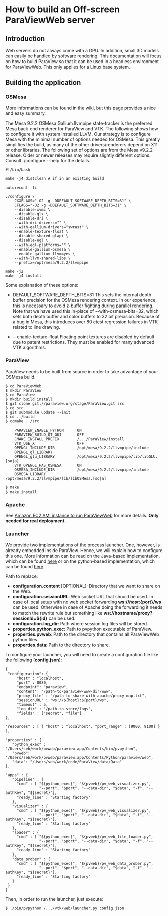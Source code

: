 # How to build an Off-screen ParaViewWeb server

## Introduction

Web servers do not always come with a GPU. In addition, small 3D models can easily be handled by software rendering.
This documentation will focus on how to build ParaView so that it can be used in a headless environment for ParaViewWeb. This only applies for a Linux base system.

## Building the application

### OSMesa

More informations can be found in the [wiki](http://paraview.org/Wiki/ParaView/ParaView_And_Mesa_3D), but this page provides a nice and easy summary.

The Mesa 9.2.2 OSMesa Gallium llvmpipe state-tracker is the preferred Mesa back-end renderer for ParaView and VTK. The following shows how to configure it with system installed LLVM. Our strategy is to configure Mesa with the minimal number of options needed for OSMesa. This greatly simplifies the build, as many of the other drivers/renderers depend on X11 or other libraries. The following set of options are from the Mesa v9.2.2 release. Older or newer releases may require slightly different options. Consult ./configure --help for the details.

    #!/bin/bash

    make -j4 distclean # if in an existing build

    autoreconf -fi

    ./configure \
        CXXFLAGS="-O2 -g -DDEFAULT_SOFTWARE_DEPTH_BITS=31" \
        CFLAGS="-O2 -g -DDEFAULT_SOFTWARE_DEPTH_BITS=31" \
        --disable-xvmc \
        --disable-glx \
        --disable-dri \
        --with-dri-drivers="" \
        --with-gallium-drivers="swrast" \
        --enable-texture-float \
        --disable-shared-glapi \
        --disable-egl \
        --with-egl-platforms="" \
        --enable-gallium-osmesa \
        --enable-gallium-llvm=yes \
        --with-llvm-shared-libs \
        --prefix=/opt/mesa/9.2.2/llvmpipe

    make -j2
    make -j4 install

Some explanation of these options:

* DEFAULT_SOFTWARE_DEPTH_BITS=31
This sets the internal depth buffer precision for the OSMesa rendering context. In our experience, this is necessary to avoid z-buffer fighting during parallel rendering. Note that we have used this in-place of --with-osmesa-bits=32, which sets both depth buffer and color buffers to 32 bit precision. Because of a bug in Mesa, this introduces over 80 ctest regression failures in VTK related to line drawing.

* --enable-texture-float
Floating point textures are disabled by default due to patent restrictions. They must be enabled for many advanced VTK algorithms.

### ParaView

ParaView needs to be built from source in order to take advantage of your OSMesa build.

    $ cd ParaViewWeb
    $ mkdir ParaView
    $ cd ParaView
    $ mkdir build install
    $ git clone git://paraview.org/stage/ParaView.git src
    $ cd src
    $ git submodule update --init
    $ cd ../build
    $ ccmake ../src

        PARAVIEW_ENABLE_PYTHON      ON
        PARAVIEW_BUILD_QT_GUI       OFF
        CMAKE_INSTALL_PREFIX        /.../ParaView/install
        VTK_USE_X                   OFF
        OPENGL_INCLUDE_DIR          /opt/mesa/9.2.2/llvmpipe/include
        OPENGL_gl_LIBRARY
        OPENGL_glu_LIBRARY          /opt/mesa/9.2.2/llvmpipe/lib/libGLU.[so|a]
        VTK_OPENGL_HAS_OSMESA       ON
        OSMESA_INCLUDE_DIR          /opt/mesa/9.2.2/llvmpipe/include
        OSMESA_LIBRARY              /opt/mesa/9.2.2/llvmpipe/lib/libOSMesa.[so|a]

    $ make
    $ make install

### Apache

See [Amazon EC2 AMI instance to run ParaViewWeb](index.html#!/guide/paraviewweb_on_aws_ec2) for more details.
__Only needed for real deployment.__

### Launcher

We provide two implementations of the process launcher. One, however, is already embedded inside ParaView. Hence, we will explain how to configure this one. More information can be read on the Java-based implementation, which can be found [here](index.html#!/guide/jetty_session_manager) or on the python-based implementation, which can be found [here](index.html#!/guide/python_launcher).


Path to replace:

- __configuration.content__ [OPTIONAL]: Directory that we want to share on the Web.
- __configuration.sessionURL__: Web socket URL that should be used. In case of local setup with no web socket forwarding __ws://${host}:${port}/ws__ can be used. Otherwise in case of Apache doing the forwarding it needs to match the rewrite rule but something like __ws://hostname/proxy?sessionId=${id}__ can be used.
- __configuration.log_dir__: Path where session log files will be stored.
- __properties.python_exec__: Path to pvpython executable of ParaView.
- __properties.pvweb__: Path to the directory that contains all ParaViewWeb python files.
- __properties.data__: Path to the directory to share.

To configure your launcher, you will need to create a configuration file like the following (__config.json__):

    {
     "configuration": {
	     "host" : "localhost",
	     "port" : 8080,
	     "endpoint": "paraview",
	     "content": "/path-to-paraview-www-dir/www",
	     "proxy_file" : "/path-to-share-with-apache/proxy-map.txt",
	     "sessionURL" : "ws://${host}:${port}/ws",
	     "timeout" : 5,
	     "log_dir" : "/path-to-store/logs",
	     "fields" : ["secret", "file"]
    },

    "resources" : [ { "host" : "localhost", "port_range" : [9000, 9100] } ],

    "properties" : {
       "python_exec" : "/Users/seb/work/pvweb/paraview.app/Contents/bin/pvpython",
       "pvweb": "/Users/seb/work/pvweb/paraview.app/Contents/Python/paraview/web",
       "data": "/Users/seb/work/code/ParaView/data/Data"
    },

    "apps" : {
       "pipeline" : {
         "cmd" : [ "${python_exec}", "${pvweb}/pv_web_visualizer.py",
                   "--port", "$port", "--data-dir", "$data", "-f", "--authKey", "${secret}"],
         "ready_line" : "Starting factory"
       },
       "visualizer" : {
         "cmd" : [ "${python_exec}", "${pvweb}/pv_web_visualizer.py",
                   "--port", "$port", "--data-dir", "$data", "-f", "--authKey", "${secret}"],
         "ready_line" : "Starting factory"
       },
       "loader" : {
         "cmd" : [ "${python_exec}", "${pvweb}/pv_web_file_loader.py",
                   "--port", "$port", "--data-dir", "$data", "-f", "--authKey", "${secret}"],
         "ready_line" : "Starting factory"
       },
       "data_prober" : {
         "cmd" : [ "${python_exec}", "${pvweb}/pv_web_data_prober.py",
                   "--port", "$port", "--data-dir", "$data", "-f", "--authKey", "${secret}"],
         "ready_line" : "Starting factory"
       }
     }
    }

Then, in order to run the launcher, just execute:

    $ ./bin/pvpython /.../vtk/web/launcher.py config.json
